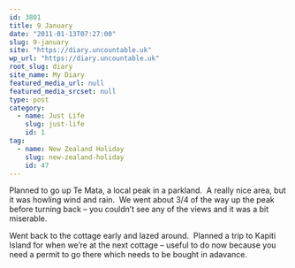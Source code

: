 ```yaml
---
id: 3801
title: 9 January
date: "2011-01-13T07:27:00"
slug: 9-january
site: "https://diary.uncountable.uk"
wp_url: "https://diary.uncountable.uk"
root_slug: diary
site_name: My Diary
featured_media_url: null
featured_media_srcset: null
type: post
category:
  - name: Just Life
    slug: just-life
    id: 1
tag:
  - name: New Zealand Holiday
    slug: new-zealand-holiday
    id: 47
---
```


<div xmlns='http://www.w3.org/1999/xhtml'>Planned to go up Te Mata, a local peak in a parkland.  A really nice area, but it was howling wind and rain.  We went about 3/4 of the way up the peak before turning back &#8211; you couldn&#8217;t see any of the views and it was a bit miserable.</p>
<p>Went back to the cottage early and lazed around.  Planned a trip to Kapiti Island for when we&#8217;re at the next cottage &#8211; useful to do now because you need a permit to go there which needs to be bought in adavance.</div>
